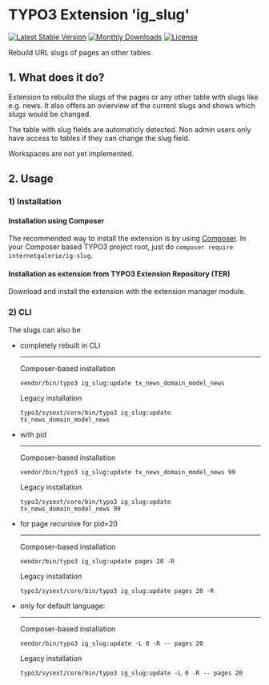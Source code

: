 # TYPO3 Extension  'ig_slug'

[![Latest Stable Version](https://poser.pugx.org/internetgalerie/ig-slug/v/stable)](https://packagist.org/packages/internetgalerie/ig-slug)
[![Monthly Downloads](https://poser.pugx.org/internetgalerie/ig-slug/d/monthly)](https://packagist.org/packages/internetgalerie/ig-slug)
[![License](https://poser.pugx.org/internetgalerie/ig-slug/license)](https://packagist.org/packages/internetgalerie/ig-slug)

Rebuild URL slugs of pages an other tables

## 1. What does it do?


Extension to rebuild the slugs of the pages or any other table with slugs like e.g. news. It also offers an ovierview of the current slugs and shows which slugs would be changed.

The table with slug fields are automaticly detected. Non admin users only have access to tables if they can change the slug field.

Workspaces are not yet implemented.

## 2. Usage


### 1) Installation

#### Installation using Composer

The recommended way to install the extension is by using [Composer][2]. In your Composer based TYPO3 project root, just do `composer require internetgalerie/ig-slug`.

#### Installation as extension from TYPO3 Extension Repository (TER)

Download and install the extension with the extension manager module.


### 2) CLI

The slugs can also be
*   completely rebuilt in CLI

    - - -
    Composer-based installation

        vendor/bin/typo3 ig_slug:update tx_news_domain_model_news

    Legacy installation

        typo3/sysext/core/bin/typo3 ig_slug:update tx_news_domain_model_news

*   with pid

    - - -
    Composer-based installation

        vendor/bin/typo3 ig_slug:update tx_news_domain_model_news 99

    Legacy installation

        typo3/sysext/core/bin/typo3 ig_slug:update tx_news_domain_model_news 99

*   for page recursive for pid=20

    - - -
    Composer-based installation

        vendor/bin/typo3 ig_slug:update pages 20 -R

    Legacy installation

        typo3/sysext/core/bin/typo3 ig_slug:update pages 20 -R

*   only for default language:

    - - -
    Composer-based installation

        vendor/bin/typo3 ig_slug:update -L 0 -R -- pages 20

    Legacy installation

        typo3/sysext/core/bin/typo3 ig_slug:update -L 0 -R -- pages 20


[1]: https://docs.typo3.org/typo3cms/extensions/ig_slug/
[2]: https://getcomposer.org/
[3]: https://docs.typo3.org/m/typo3/reference-coreapi/main/en-us/ApiOverview/CommandControllers/Index.html
